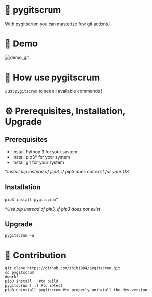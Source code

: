 # :rabbit: pygitscrum

With pygitscrum you can masterize few git actions.!

# 💫 Demo

![demo_git](https://user-images.githubusercontent.com/45128847/137622385-fc899954-223c-4e14-9b4e-9f60492eb293.gif)
# 🚀 How use **pygitscrum**

Just ``pygitscrum`` to see all available commands !

# ⚙️ Prerequisites, Installation, Upgrade 

## Prerequisites

- Install Python 3 for your system
- Install pip3* for your system
- Install git for your system

*_Install pip instead of pip3, if pip3 does not exist for your OS_
## Installation

``pip3 install pygitscrum``*

*_Use pip instead of pip3, if pip3 does not exist_

## Upgrade

``pygitscrum -u``

# :construction_worker: Contribution

```
git clone https://github.com/thib1984/pygitscrum.git
cd pygitscrum 
#work!
pip3 install . #to build
pygitscrum [..] #to retest
pip3 uninstall pygitscrum #to properly uninstall the dev version
``` 
